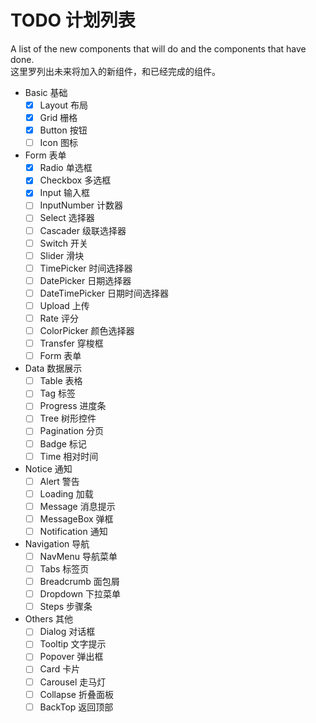 # TODO 计划列表
A list of the new components that will do and the components that have done.  
这里罗列出未来将加入的新组件，和已经完成的组件。

- Basic 基础
    + [X] Layout 布局
    + [X] Grid 栅格
    + [X] Button 按钮
    + [ ] Icon 图标
- Form 表单
    + [X] Radio 单选框
    + [X] Checkbox 多选框
    + [X] Input 输入框
    + [ ] InputNumber 计数器
    + [ ] Select 选择器
    + [ ] Cascader 级联选择器
    + [ ] Switch 开关
    + [ ] Slider 滑块
    + [ ] TimePicker 时间选择器
    + [ ] DatePicker 日期选择器
    + [ ] DateTimePicker 日期时间选择器
    + [ ] Upload 上传
    + [ ] Rate 评分
    + [ ] ColorPicker 颜色选择器
    + [ ] Transfer 穿梭框
    + [ ] Form 表单
- Data 数据展示
    + [ ] Table 表格
    + [ ] Tag 标签
    + [ ] Progress 进度条
    + [ ] Tree 树形控件
    + [ ] Pagination 分页
    + [ ] Badge 标记
    + [ ] Time 相对时间
- Notice 通知
    + [ ] Alert 警告
    + [ ] Loading 加载
    + [ ] Message 消息提示
    + [ ] MessageBox 弹框
    + [ ] Notification 通知
- Navigation 导航
    + [ ] NavMenu 导航菜单
    + [ ] Tabs 标签页
    + [ ] Breadcrumb 面包屑
    + [ ] Dropdown 下拉菜单
    + [ ] Steps 步骤条
- Others 其他
    + [ ] Dialog 对话框
    + [ ] Tooltip 文字提示
    + [ ] Popover 弹出框
    + [ ] Card 卡片
    + [ ] Carousel 走马灯
    + [ ] Collapse 折叠面板
    + [ ] BackTop 返回顶部